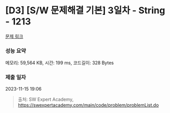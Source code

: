 # [D3] [S/W 문제해결 기본] 3일차 - String - 1213 

[문제 링크](https://swexpertacademy.com/main/code/problem/problemDetail.do?contestProbId=AV14P0c6AAUCFAYi) 

### 성능 요약

메모리: 59,564 KB, 시간: 199 ms, 코드길이: 328 Bytes

### 제출 일자

2023-11-15 19:06



> 출처: SW Expert Academy, https://swexpertacademy.com/main/code/problem/problemList.do